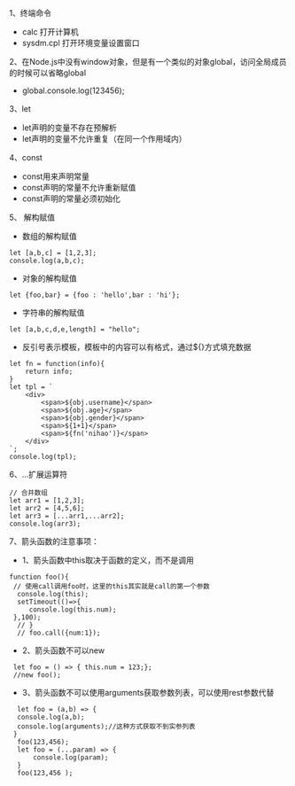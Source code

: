 1、终端命令
- calc 打开计算机
- sysdm.cpl 打开环境变量设置窗口

2、在Node.js中没有window对象，但是有一个类似的对象global，访问全局成员的时候可以省略global
- global.console.log(123456);

3、let
- let声明的变量不存在预解析
- let声明的变量不允许重复（在同一个作用域内）

4、const
- const用来声明常量
- const声明的常量不允许重新赋值
- const声明的常量必须初始化

5、 解构赋值
- 数组的解构赋值       
```
let [a,b,c] = [1,2,3];       
console.log(a,b,c);
``` 
- 对象的解构赋值
```
let {foo,bar} = {foo : 'hello',bar : 'hi'};
```

- 字符串的解构赋值
```
let [a,b,c,d,e,length] = "hello";
```

- 反引号表示模板，模板中的内容可以有格式，通过${}方式填充数据
```
let fn = function(info){
    return info;
}
let tpl = `
    <div>
        <span>${obj.username}</span>
        <span>${obj.age}</span>
        <span>${obj.gender}</span>
        <span>${1+1}</span>
        <span>${fn('nihao')}</span>
    </div>
`;
console.log(tpl);
```

6、...扩展运算符
```
// 合并数组
let arr1 = [1,2,3];
let arr2 = [4,5,6];
let arr3 = [...arr1,...arr2];
console.log(arr3);
```

7、箭头函数的注意事项：
- 1、箭头函数中this取决于函数的定义，而不是调用
```
function foo(){
 // 使用call调用foo时，这里的this其实就是call的第一个参数
  console.log(this);
  setTimeout(()=>{
     console.log(this.num);
 },100);
  // }
  // foo.call({num:1});
  ```
- 2、箭头函数不可以new
 ```
  let foo = () => { this.num = 123;};
  //new foo();
```
- 3、箭头函数不可以使用arguments获取参数列表，可以使用rest参数代替
```
  let foo = (a,b) => {
  console.log(a,b);
  console.log(arguments);//这种方式获取不到实参列表
 }
  foo(123,456);
  let foo = (...param) => {
      console.log(param);
  }
  foo(123,456 );
```